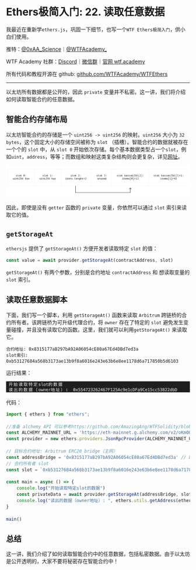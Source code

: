 # Ethers极简入门: 22. 读取任意数据

我最近在重新学`ethers.js`，巩固一下细节，也写一个`WTF Ethers极简入门`，供小白们使用。

推特：[@0xAA_Science](https://twitter.com/0xAA_Science)｜[@WTFAcademy_](https://twitter.com/WTFAcademy_)

WTF Academy 社群：[Discord](https://discord.wtf.academy)｜[微信群](https://docs.google.com/forms/d/e/1FAIpQLSe4KGT8Sh6sJ7hedQRuIYirOoZK_85miz3dw7vA1-YjodgJ-A/viewform?usp=sf_link)｜[官网 wtf.academy](https://wtf.academy)

所有代码和教程开源在 github: [github.com/WTFAcademy/WTFEthers](https://github.com/WTFAcademy/WTFEthers)

---

以太坊所有数据都是公开的，因此 `private` 变量并不私密。这一讲，我们将介绍如何读取智能合约的任意数据。

## 智能合约存储布局

以太坊智能合约的存储是一个 `uint256 -> uint256` 的映射。`uint256` 大小为 `32 bytes`，这个固定大小的存储空间被称为 `slot` （插槽）。智能合约的数据就被存在一个个的 `slot` 中，从 `slot 0` 开始依次存储。每个基本数据类型占一个`slot`，例如`uint`，`address`，等等；而数组和映射这类复杂结构则会更复杂，详见[网址](https://docs.soliditylang.org/en/v0.8.17/internals/layout_in_storage.html?highlight=Layout%20of%20State%20Variables%20in%20Storage)。

![](./img/22-1.png)

因此，即使是没有 `getter` 函数的 `private` 变量，你依然可以通过 `slot` 索引来读取它的值。

## `getStorageAt`

`ethersjs` 提供了 `getStorageAt()` 方便开发者读取特定 `slot` 的值：

```js
const value = await provider.getStorageAt(contractAddress, slot)
```

`getStorageAt()` 有两个参数，分别是合约地址 `contractAddress` 和 想读取变量的 `slot` 索引。

## 读取任意数据脚本

下面，我们写一个脚本，利用 `getStorageAt()` 函数来读取 `Arbitrum` 跨链桥的合约所有者。该跨链桥为可升级代理合约，将 `owner` 存在了特定的 `slot` 避免发生变量碰撞，并且没有读取它的函数。这里，我们就可以利用`getStorageAt()` 来读取它。

```solidity
合约地址: 0x8315177aB297bA92A06054cE80a67Ed4DBd7ed3a
slot索引: 0xb53127684a568b3173ae13b9f8a6016e243e63b6e8ee1178d6a717850b5d6103
```

运行结果：

![](./img/22-2.png)

代码：

```js
import { ethers } from "ethers";

//准备 alchemy API 可以参考https://github.com/AmazingAng/WTFSolidity/blob/main/Topics/Tools/TOOL04_Alchemy/readme.md 
const ALCHEMY_MAINNET_URL = 'https://eth-mainnet.g.alchemy.com/v2/oKmOQKbneVkxgHZfibs-iFhIlIAl6HDN';
const provider = new ethers.providers.JsonRpcProvider(ALCHEMY_MAINNET_URL);

// 目标合约地址: Arbitrum ERC20 bridge（主网）
const addressBridge = '0x8315177aB297bA92A06054cE80a67Ed4DBd7ed3a' // DAI Contract
// 合约所有者 slot
const slot = `0xb53127684a568b3173ae13b9f8a6016e243e63b6e8ee1178d6a717850b5d6103`

const main = async () => {
    console.log("开始读取特定slot的数据")
    const privateData = await provider.getStorageAt(addressBridge, slot)
    console.log("读出的数据（owner地址）: ", ethers.utils.getAddress(ethers.utils.hexDataSlice(privateData, 12)))
}

main()
```

## 总结

这一讲，我们介绍了如何读取智能合约中的任意数据，包括私密数据。由于以太坊是公开透明的，大家不要将秘密存在智能合约中！